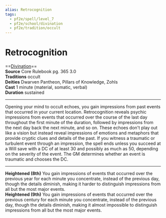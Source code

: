 ```yaml
---
alias: Retrocognition
tags:
  - pf2e/spell/level_7
  - pf2e/school/divination
  - pf2e/tradition/occult
---
```


# Retrocognition

==[Divination](Divination.md)==  
__Source__ Core Rulebook pg. 365 3.0  
**Traditions** occult  
**Deities** Dwarven Pantheon, Pillars of Knowledge, Zohls  
**Cast** 1 minute (material, somatic, verbal)  
**Duration** sustained

---

Opening your mind to occult echoes, you gain impressions from past events that occurred in your current location. Retrocognition reveals psychic impressions from events that occurred over the course of the last day throughout the first minute of the duration, followed by impressions from the next day back the next minute, and so on. These echoes don't play out like a vision but instead reveal impressions of emotions and metaphors that provide cryptic clues and details of the past. If you witness a traumatic or turbulent event through an impression, the spell ends unless you succeed at a Will save with a DC of at least 30 and possibly as much as 50, depending on the severity of the event. The GM determines whether an event is traumatic and chooses the DC.

<hr>

**Heightened (8th)** You gain impressions of events that occurred over the previous year for each minute you concentrate, instead of the previous day, though the details diminish, making it harder to distinguish impressions from all but the most major events.  
**Heightened (9th)** You gain impressions of events that occurred over the previous century for each minute you concentrate, instead of the previous day, though the details diminish, making it almost impossible to distinguish impressions from all but the most major events.
